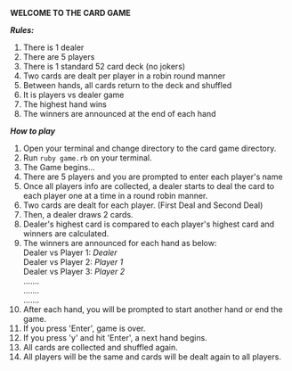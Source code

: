**WELCOME TO THE CARD GAME**

***Rules:***
1. There is 1 dealer
2. There are 5 players
3. There is 1 standard 52 card deck (no jokers)
4. Two cards are dealt per player in a robin round manner
5. Between hands, all cards return to the deck and shuffled
4. It is players vs dealer game
5. The highest hand wins
6. The winners are announced at the end of each hand

***How to play***
1. Open your terminal and change directory to the card game directory.
2. Run `ruby game.rb` on your terminal.
3. The Game begins...
4. There are 5 players and you are prompted to enter each player's name
5. Once all players info are collected, a dealer starts to deal the card to each player one at a time in a round robin manner.
6. Two cards are dealt for each player. (First Deal and Second Deal)
7. Then, a dealer draws 2 cards.
8. Dealer's highest card is compared to each player's highest card and winners are calculated.
9. The winners are announced for each hand as below: <br />
    Dealer vs Player 1: *Dealer* <br />
    Dealer vs Player 2: *Player 1* <br />
    Dealer vs Player 3: *Player 2* <br />
    ....... <br />
    ....... <br />
    ....... <br />
10. After each hand, you will be prompted to start another hand or end the game.
11. If you press 'Enter', game is over.
12. If you press 'y' and hit 'Enter', a next hand begins.
13. All cards are collected and shuffled again.
14. All players will be the same and cards will be dealt again to all players.

